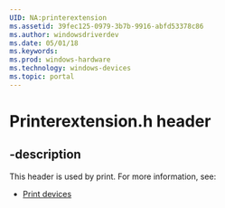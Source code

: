 ```yaml
---
UID: NA:printerextension
ms.assetid: 39fec125-0979-3b7b-9916-abfd53378c86
ms.author: windowsdriverdev
ms.date: 05/01/18
ms.keywords: 
ms.prod: windows-hardware
ms.technology: windows-devices
ms.topic: portal
---
```


# Printerextension.h header


## -description


This header is used by print. For more information, see:

- [Print devices](../_print/index.md)
